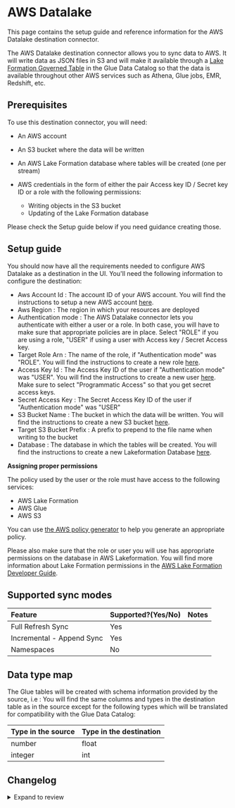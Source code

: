 # AWS Datalake

This page contains the setup guide and reference information for the AWS Datalake destination
connector.

The AWS Datalake destination connector allows you to sync data to AWS. It will write data as JSON
files in S3 and will make it available through a
[Lake Formation Governed Table](https://docs.aws.amazon.com/lake-formation/latest/dg/governed-tables.html)
in the Glue Data Catalog so that the data is available throughout other AWS services such as Athena,
Glue jobs, EMR, Redshift, etc.

## Prerequisites

To use this destination connector, you will need:

- An AWS account
- An S3 bucket where the data will be written
- An AWS Lake Formation database where tables will be created (one per stream)
- AWS credentials in the form of either the pair Access key ID / Secret key ID or a role with the
  following permissions:

  - Writing objects in the S3 bucket
  - Updating of the Lake Formation database

Please check the Setup guide below if you need guidance creating those.

## Setup guide

You should now have all the requirements needed to configure AWS Datalake as a destination in the
UI. You'll need the following information to configure the destination:

- Aws Account Id : The account ID of your AWS account. You will find the instructions to setup a new
  AWS account
  [here](https://aws.amazon.com/premiumsupport/knowledge-center/create-and-activate-aws-account/).
- Aws Region : The region in which your resources are deployed
- Authentication mode : The AWS Datalake connector lets you authenticate with either a user or a
  role. In both case, you will have to make sure that appropriate policies are in place. Select
  "ROLE" if you are using a role, "USER" if using a user with Access key / Secret Access key.
- Target Role Arn : The name of the role, if "Authentication mode" was "ROLE". You will find the
  instructions to create a new role
  [here](https://docs.aws.amazon.com/IAM/latest/UserGuide/id_roles_create_for-service.html).
- Access Key Id : The Access Key ID of the user if "Authentication mode" was "USER". You will find
  the instructions to create a new user
  [here](https://docs.aws.amazon.com/IAM/latest/UserGuide/id_users_create.html). Make sure to select
  "Programmatic Access" so that you get secret access keys.
- Secret Access Key : The Secret Access Key ID of the user if "Authentication mode" was "USER"
- S3 Bucket Name : The bucket in which the data will be written. You will find the instructions to
  create a new S3 bucket
  [here](https://docs.aws.amazon.com/AmazonS3/latest/userguide/create-bucket-overview.html).
- Target S3 Bucket Prefix : A prefix to prepend to the file name when writing to the bucket
- Database : The database in which the tables will be created. You will find the instructions to
  create a new Lakeformation Database
  [here](https://docs.aws.amazon.com/lake-formation/latest/dg/creating-database.html).

**Assigning proper permissions**

The policy used by the user or the role must have access to the following services:

- AWS Lake Formation
- AWS Glue
- AWS S3

You can use [the AWS policy generator](https://awspolicygen.s3.amazonaws.com/policygen.html) to help
you generate an appropriate policy.

Please also make sure that the role or user you will use has appropriate permissions on the database
in AWS Lakeformation. You will find more information about Lake Formation permissions in the
[AWS Lake Formation Developer Guide](https://docs.aws.amazon.com/lake-formation/latest/dg/lake-formation-permissions.html).

## Supported sync modes

| Feature                   | Supported?\(Yes/No\) | Notes |
| :------------------------ | :------------------- | :---- |
| Full Refresh Sync         | Yes                  |       |
| Incremental - Append Sync | Yes                  |       |
| Namespaces                | No                   |       |

## Data type map

The Glue tables will be created with schema information provided by the source, i.e : You will find
the same columns and types in the destination table as in the source except for the following types
which will be translated for compatibility with the Glue Data Catalog:

| Type in the source | Type in the destination |
| :----------------- | :---------------------- |
| number             | float                   |
| integer            | int                     |


## Changelog

<details>
  <summary>Expand to review</summary>

| Version | Date       | Pull Request                                               | Subject                                              |
|:--------| :--------- | :--------------------------------------------------------- | :--------------------------------------------------- |
| 0.1.57 | 2025-05-03 | [59366](https://github.com/airbytehq/airbyte/pull/59366) | Update dependencies |
| 0.1.56 | 2025-04-26 | [58711](https://github.com/airbytehq/airbyte/pull/58711) | Update dependencies |
| 0.1.55 | 2025-04-19 | [58281](https://github.com/airbytehq/airbyte/pull/58281) | Update dependencies |
| 0.1.54 | 2025-04-12 | [57665](https://github.com/airbytehq/airbyte/pull/57665) | Update dependencies |
| 0.1.53 | 2025-04-05 | [57136](https://github.com/airbytehq/airbyte/pull/57136) | Update dependencies |
| 0.1.52 | 2025-03-29 | [56623](https://github.com/airbytehq/airbyte/pull/56623) | Update dependencies |
| 0.1.51 | 2025-03-22 | [56157](https://github.com/airbytehq/airbyte/pull/56157) | Update dependencies |
| 0.1.50 | 2025-03-08 | [55353](https://github.com/airbytehq/airbyte/pull/55353) | Update dependencies |
| 0.1.49 | 2025-03-01 | [54848](https://github.com/airbytehq/airbyte/pull/54848) | Update dependencies |
| 0.1.48 | 2025-02-22 | [54231](https://github.com/airbytehq/airbyte/pull/54231) | Update dependencies |
| 0.1.47 | 2025-02-15 | [53910](https://github.com/airbytehq/airbyte/pull/53910) | Update dependencies |
| 0.1.46 | 2025-02-08 | [53436](https://github.com/airbytehq/airbyte/pull/53436) | Update dependencies |
| 0.1.45 | 2025-02-01 | [52881](https://github.com/airbytehq/airbyte/pull/52881) | Update dependencies |
| 0.1.44 | 2025-01-25 | [51770](https://github.com/airbytehq/airbyte/pull/51770) | Update dependencies |
| 0.1.43 | 2025-01-11 | [51289](https://github.com/airbytehq/airbyte/pull/51289) | Update dependencies |
| 0.1.42 | 2025-01-04 | [50914](https://github.com/airbytehq/airbyte/pull/50914) | Update dependencies |
| 0.1.41 | 2024-12-28 | [50458](https://github.com/airbytehq/airbyte/pull/50458) | Update dependencies |
| 0.1.40 | 2024-12-21 | [50220](https://github.com/airbytehq/airbyte/pull/50220) | Update dependencies |
| 0.1.39 | 2024-12-14 | [48945](https://github.com/airbytehq/airbyte/pull/48945) | Update dependencies |
| 0.1.38 | 2024-11-25 | [48671](https://github.com/airbytehq/airbyte/pull/48671) | Update dependencies |
| 0.1.37 | 2024-11-04 | [48243](https://github.com/airbytehq/airbyte/pull/48243) | Update dependencies |
| 0.1.36 | 2024-10-29 | [47878](https://github.com/airbytehq/airbyte/pull/47878) | Update dependencies |
| 0.1.35 | 2024-10-28 | [47590](https://github.com/airbytehq/airbyte/pull/47590) | Update dependencies |
| 0.1.34 | 2024-10-22 | [47091](https://github.com/airbytehq/airbyte/pull/47091) | Update dependencies |
| 0.1.33 | 2024-10-12 | [46790](https://github.com/airbytehq/airbyte/pull/46790) | Update dependencies |
| 0.1.32 | 2024-10-05 | [46400](https://github.com/airbytehq/airbyte/pull/46400) | Update dependencies |
| 0.1.31 | 2024-09-28 | [46126](https://github.com/airbytehq/airbyte/pull/46126) | Update dependencies |
| 0.1.30 | 2024-09-21 | [45821](https://github.com/airbytehq/airbyte/pull/45821) | Update dependencies |
| 0.1.29 | 2024-09-14 | [45533](https://github.com/airbytehq/airbyte/pull/45533) | Update dependencies |
| 0.1.28 | 2024-09-07 | [45328](https://github.com/airbytehq/airbyte/pull/45328) | Update dependencies |
| 0.1.27 | 2024-08-31 | [45032](https://github.com/airbytehq/airbyte/pull/45032) | Update dependencies |
| 0.1.26 | 2024-08-24 | [44677](https://github.com/airbytehq/airbyte/pull/44677) | Update dependencies |
| 0.1.25 | 2024-08-22 | [44530](https://github.com/airbytehq/airbyte/pull/44530) | Update test dependencies |
| 0.1.24 | 2024-08-17 | [44341](https://github.com/airbytehq/airbyte/pull/44341) | Update dependencies |
| 0.1.23 | 2024-08-12 | [43822](https://github.com/airbytehq/airbyte/pull/43822) | Update dependencies |
| 0.1.22 | 2024-08-10 | [43497](https://github.com/airbytehq/airbyte/pull/43497) | Update dependencies |
| 0.1.21 | 2024-08-03 | [43139](https://github.com/airbytehq/airbyte/pull/43139) | Update dependencies |
| 0.1.20 | 2024-07-27 | [42821](https://github.com/airbytehq/airbyte/pull/42821) | Update dependencies |
| 0.1.19 | 2024-07-20 | [42174](https://github.com/airbytehq/airbyte/pull/42174) | Update dependencies |
| 0.1.18 | 2024-07-13 | [41819](https://github.com/airbytehq/airbyte/pull/41819) | Update dependencies |
| 0.1.17 | 2024-07-10 | [41590](https://github.com/airbytehq/airbyte/pull/41590) | Update dependencies |
| 0.1.16 | 2024-07-09 | [41083](https://github.com/airbytehq/airbyte/pull/41083) | Update dependencies |
| 0.1.15 | 2024-07-06 | [40907](https://github.com/airbytehq/airbyte/pull/40907) | Update dependencies |
| 0.1.14 | 2024-06-29 | [40631](https://github.com/airbytehq/airbyte/pull/40631) | Update dependencies |
| 0.1.13 | 2024-06-27 | [40215](https://github.com/airbytehq/airbyte/pull/40215) | Replaced deprecated AirbyteLogger with logging.Logger |
| 0.1.12 | 2024-06-26 | [40535](https://github.com/airbytehq/airbyte/pull/40535) | Update dependencies |
| 0.1.11 | 2024-06-25 | [40458](https://github.com/airbytehq/airbyte/pull/40458) | Update dependencies |
| 0.1.10 | 2024-06-22 | [39958](https://github.com/airbytehq/airbyte/pull/39958) | Update dependencies |
| 0.1.9 | 2024-06-04 | [39033](https://github.com/airbytehq/airbyte/pull/39033) | [autopull] Upgrade base image to v1.2.1 |
| 0.1.8 | 2024-05-20 | [38413](https://github.com/airbytehq/airbyte/pull/38413) | [autopull] base image + poetry + up_to_date |
| `0.1.7` | 2024-04-29 | [#33853](https://github.com/airbytehq/airbyte/pull/33853)  | Enable STS Role Credential Refresh for Long Sync     |
| `0.1.6` | 2024-03-22 | [#36386](https://github.com/airbytehq/airbyte/pull/36386)  | Support new state message protocol                   |
| `0.1.5` | 2024-01-03 | [#33924](https://github.com/airbytehq/airbyte/pull/33924)  | Add new ap-southeast-3 AWS region                    |
| `0.1.4` | 2023-10-25 | [\#29221](https://github.com/airbytehq/airbyte/pull/29221) | Upgrade AWSWrangler                                  |
| `0.1.3` | 2023-03-28 | [\#24642](https://github.com/airbytehq/airbyte/pull/24642) | Prefer airbyte type for complex types when available |
| `0.1.2` | 2022-09-26 | [\#17193](https://github.com/airbytehq/airbyte/pull/17193) | Fix schema keyerror and add parquet support          |
| `0.1.1` | 2022-04-20 | [\#11811](https://github.com/airbytehq/airbyte/pull/11811) | Fix name of required param in specification          |
| `0.1.0` | 2022-03-29 | [\#10760](https://github.com/airbytehq/airbyte/pull/10760) | Initial release                                      |

</details>
